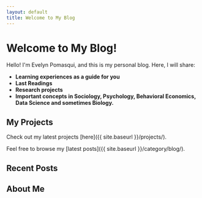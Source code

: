 ```yaml
---
layout: default
title: Welcome to My Blog
---
```


# Welcome to My Blog!

Hello! I'm Evelyn Pomasqui, and this is my personal blog. Here, I will share:

- **Learning experiences as a guide for you**
- **Last Readings**
- **Research projects**
- **Important concepts in Sociology, Psychology, Behavioral Economics, Data Science and sometimes Biology.**


## My Projects

Check out my latest projects [here]({{ site.baseurl }}/projects/).

Feel free to browse my [latest posts]({{ site.baseurl }}/category/blog/).

## Recent Posts


## About Me


